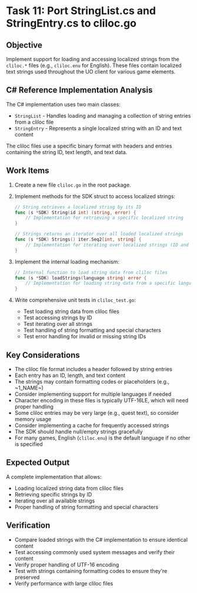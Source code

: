 # Task 11: Port StringList.cs and StringEntry.cs to cliloc.go

## Objective
Implement support for loading and accessing localized strings from the `cliloc.*` files (e.g., `cliloc.enu` for English). These files contain localized text strings used throughout the UO client for various game elements.

## C# Reference Implementation Analysis
The C# implementation uses two main classes:
- `StringList` - Handles loading and managing a collection of string entries from a cliloc file
- `StringEntry` - Represents a single localized string with an ID and text content

The cliloc files use a specific binary format with headers and entries containing the string ID, text length, and text data.

## Work Items
1. Create a new file `cliloc.go` in the root package.

2. Implement methods for the SDK struct to access localized strings:
   ```go
   // String retrieves a localized string by its ID
   func (s *SDK) String(id int) (string, error) {
       // Implementation for retrieving a specific localized string
   }

   // Strings returns an iterator over all loaded localized strings
   func (s *SDK) Strings() iter.Seq2[int, string] {
       // Implementation for iterating over localized strings (ID and text)
   }
   ```

3. Implement the internal loading mechanism:
   ```go
   // Internal function to load string data from cliloc files
   func (s *SDK) loadStrings(language string) error {
       // Implementation for loading string data from a specific language file
   }
   ```

4. Write comprehensive unit tests in `cliloc_test.go`:
   - Test loading string data from cliloc files
   - Test accessing strings by ID
   - Test iterating over all strings
   - Test handling of string formatting and special characters
   - Test error handling for invalid or missing string IDs

## Key Considerations
- The cliloc file format includes a header followed by string entries
- Each entry has an ID, length, and text content
- The strings may contain formatting codes or placeholders (e.g., ~1_NAME~)
- Consider implementing support for multiple languages if needed
- Character encoding in these files is typically UTF-16LE, which will need proper handling
- Some cliloc entries may be very large (e.g., quest text), so consider memory usage
- Consider implementing a cache for frequently accessed strings
- The SDK should handle null/empty strings gracefully
- For many games, English (`cliloc.enu`) is the default language if no other is specified

## Expected Output
A complete implementation that allows:
- Loading localized string data from cliloc files
- Retrieving specific strings by ID
- Iterating over all available strings
- Proper handling of string formatting and special characters

## Verification
- Compare loaded strings with the C# implementation to ensure identical content
- Test accessing commonly used system messages and verify their content
- Verify proper handling of UTF-16 encoding
- Test with strings containing formatting codes to ensure they're preserved
- Verify performance with large cliloc files